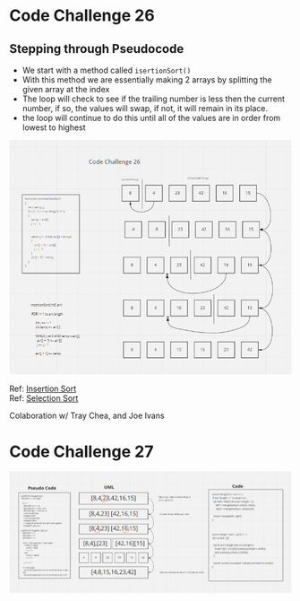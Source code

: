 # Code Challenge 26  

## Stepping through Pseudocode  
   - We start with a method called ```isertionSort()```  
   - With this method we are essentially making 2 arrays by splitting the given array at the index  
   - The loop will check to see if the trailing number is less then the current number, if so, the values will swap, if not, it will remain in its place.
   - the loop will continue to do this until all of the values are in order from lowest to highest

![UML](./UML/CodeChallenge26.png)  


Ref: [Insertion Sort](https://www.geeksforgeeks.org/insertion-sort/)  
Ref: [Selection Sort](https://codefellows.github.io/common_curriculum/data_structures_and_algorithms/Code_401/class-26/solutions/BLOG)  

Colaboration w/ Tray Chea, and Joe Ivans  

# Code Challenge 27    

![mergeSort](./UML/mergeSort.png)